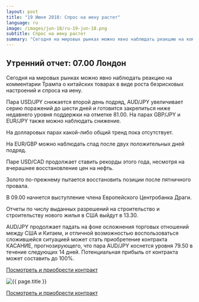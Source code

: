 ```yaml
---
layout: post
title: "19 Июня 2018: Спрос на иену растет"
language: ru
image: /images/jun-18/ru-19-jun-18.png
subtitle: Спрос на иену растет
summary: "Сегодня на мировых рынках можно явно наблюдать реакцию на комментарии Трампа о китайских товарах в виде роста безрисковых настроений и спроса на иену"
---
```

##  Утренний отчет: 07.00 Лондон

Сегодня на мировых рынках можно явно наблюдать реакцию на комментарии Трампа о китайских товарах в виде роста безрисковых настроений и спроса на иену.

Пара USD/JPY снижается второй день подряд, AUD/JPY увеличивает серию поражений до шести дней и готовится закрепиться ниже недавнего уровня поддержки на отметке 81.00. На парах GBP/JPY и EUR/JPY также можно наблюдать снижение.

На долларовых парах какой-либо общий тренд пока отсутствует.

На EUR/GBP можно наблюдать спад после двух положительных дней подряд.

Паре USD/CAD продолжает ставить рекорды этого года, несмотря на вчерашнее восстановление цен на нефть.

Золото по-прежнему пытается восстановить позиции после пятничного провала.
 
 
В 09.00 начнется выступление члена Европейского Центробанка Драги.

Отчеты по числу выданных разрешений на строительство и строительству нового жилья в США выйдут в 13.30.
 
 
AUD/JPY продолжает падать на фоне осложнения торговых отношений между США и Китаем, и отличной возможностью воспользоваться сложившейся ситуацией может стать приобретение контракта КАСАНИЕ, прогнозирующего, что пара AUD/JPY коснется уровня 79.50 в течение следующих 14 дней. Потенциальная прибыль от контракта может составить до 100%.

<a href="http://record.binary.com/_bivVDfg8lHux76XffYA0JmNd7ZgqdRLk/1/market=forex&underlying=frxAUDJPY&formname=touchnotouch&duration_amount=14&duration_units=d&amount=10&amount_type=stake&expiry_type=duration&barrier=79.50" target="_blank">Посмотреть и приобрести контракт</a>

<img src="{{ site.url }}/images/jun-18/ru-19-jun-18.png" alt="{{ page.title }}"  title="{{ page.title }}">

<a href="%LINK%%?https://www.binary.com/d/trade.cgi?market=forex&underlying=frxAUDJPY&formname=touchnotouch&duration_amount=14&duration_units=d&amount=10&amount_type=stake&expiry_type=duration&barrier=79.50" target="_blank">Посмотреть и приобрести контракт</a>
